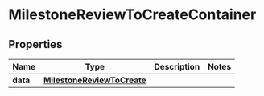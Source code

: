 

# MilestoneReviewToCreateContainer


## Properties

| Name | Type | Description | Notes |
|------------ | ------------- | ------------- | -------------|
|**data** | [**MilestoneReviewToCreate**](MilestoneReviewToCreate.md) |  |  |



